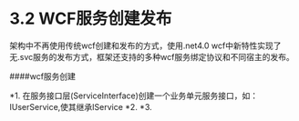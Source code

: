 # 3.2 WCF服务创建发布
 
 架构中不再使用传统wcf创建和发布的方式，使用.net4.0 wcf中新特性实现了无.svc服务的发布方式，框架还支持的多种wcf服务绑定协议和不同宿主的发布。
 
 ####wcf服务创建
 
 *1. 在服务接口层(ServiceInterface)创建一个业务单元服务接口，如：IUserService,使其继承IService
 *2. 
 *3. 